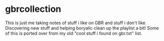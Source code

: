 # gbrcollection

This is just me taking notes of stuff i like on GBR and stuff i don't like. Discovering new stuff and helping boryalic clean up the playlist a bit!
Some of this is ported over from my old "cool stuff i found on gbr.txt" list.
